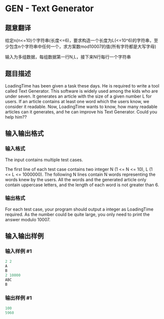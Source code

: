 # GEN - Text Generator

## 题意翻译

给定n(n<=10)个字符串(长度<=6)，要求构造一个长度为L(<=10^6)的字符串，至少包含n个字符串中任何一个，求方案数mod10007的值(所有字符都是大写字母)

输入为多组数据，每组数据第一行N,L，接下来N行每行一个字符串

## 题目描述

 LoadingTime has been given a task these days. He is required to write a tool called Text Generator. This software is widely used among the kids who are under seven. It generates an article with the size of a given number L for users. If an article contains at least one word which the users know, we consider it readable. Now, LoadingTime wants to know, how many readable articles can it generates, and he can improve his Text Generator. Could you help him??

## 输入输出格式

### 输入格式

The input contains multiple test cases.

The first line of each test case contains two integer N (1 <= N <= 10), L (1 <= L <= 1000000). The following N lines contain N words representing the words knew by the users. All the words and the generated article only contain uppercase letters, and the length of each word is not greater than 6.

### 输出格式

For each test case, your program should output a integer as LoadingTime required. As the number could be quite large, you only need to print the answer modulo 10007.

## 输入输出样例

### 输入样例 #1

```cpp
2 2
A
B
2 10000
ABC
B
```


### 输出样例 #1

```cpp
100
5960
```


